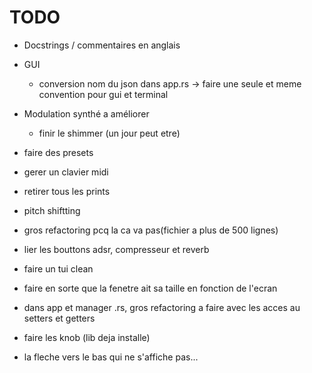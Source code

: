 # TODO

- Docstrings / commentaires en anglais

- GUI
  - conversion nom du json dans app.rs -> faire une seule et meme convention pour gui et terminal

- Modulation synthé a améliorer
  - finir le shimmer (un jour peut etre)

- faire des presets

- gerer un clavier midi

- retirer tous les prints

- pitch shiftting

- gros refactoring pcq la ca va pas(fichier a plus de 500 lignes)

- lier les bouttons adsr, compresseur et reverb

- faire un tui clean

- faire en sorte que la fenetre ait sa taille en fonction de l'ecran

- dans app et manager .rs, gros refactoring a faire avec les acces au setters et getters

- faire les knob (lib deja installe)

- la fleche vers le bas qui ne s'affiche pas...
